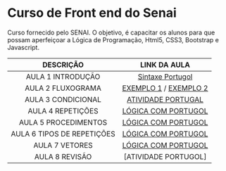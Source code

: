 # Curso de Front end do Senai

Curso fornecido pelo SENAI. O objetivo, é capacitar os alunos para que possam aperfeiçoar a Lógica de Programação, Html5, CSS3, Bootstrap e Javascript.

| DESCRIÇÃO | LINK DA AULA |
|:-:|:-:|
| AULA 1 INTRODUÇÃO | [Sintaxe Portugol](./Aulas/Sintaxeportugol.md) |
| AULA 2 FLUXOGRAMA | [EXEMPLO 1](./Imagens/Aula%202%20Fluxo%20material.png) / [EXEMPLO 2](./Imagens/AULA%202%20EXEMPLO%202.png) |
| AULA 3 CONDICIONAL | [ATIVIDADE PORTUGAL](./Aulas/SALVARNOTAS.md) | 
| AULA 4 REPETIÇÕES | [LÓGICA COM PORTUGOL](./Aulas/Repeticao.md) |
| AULA 5 PROCEDIMENTOS | [LÓGICA COM PORTUGOL](./Aulas/procedimentos.md) | 
| AULA 6 TIPOS DE REPETIÇÕES | [LÓGICA COM PORTUGOL](./Imagens/EXPLICAÇÃO%20AULA%206.png) |
| AULA 7 VETORES | [LÓGICA COM PORTUGOL](./Aulas/VETORES.MD) |
| AULA 8 REVISÃO | [ATIVIDADE PORTUGOL] |